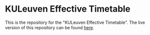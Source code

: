 # KULeuven Effective Timetable
This is the repository for the "KULeuven Effective Timetable".
The live version of this repository can be found [here](https://kultimetable.azurewebsites.net).
